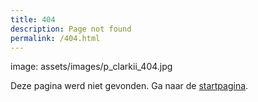 ```yaml
---
title: 404
description: Page not found
permalink: /404.html
---
```


image: assets/images/p_clarkii_404.jpg

Deze pagina werd niet gevonden. Ga naar de [startpagina](/).
